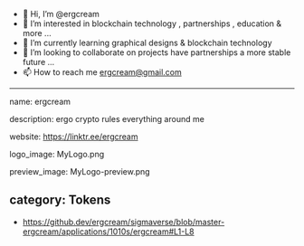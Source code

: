- 👋 Hi, I’m @ergcream
- 👀 I’m interested in blockchain technology , partnerships , education & more ...
- 🌱 I’m currently learning graphical designs & blockchain technology 
- 💞️ I’m looking to collaborate on projects have partnerships a more stable future ...
- 📫 How to reach me ergcream@gmail.com 
---
name: ergcream

description: ergo crypto rules everything around me 

website: https://linktr.ee/ergcream

logo_image: MyLogo.png

preview_image: MyLogo-preview.png

category: Tokens
---
- https://github.dev/ergcream/sigmaverse/blob/master-ergcream/applications/1010s/ergcream#L1-L8
<!---
ergcream/ergcream is a ✨ special ✨ repository because its `README.md` (this file) appears on your GitHub profile.
You can click the Preview link to take a look at your changes.
--->
